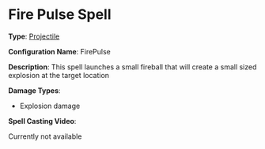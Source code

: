 # Fire Pulse Spell

**Type**: [Projectile](./Types/Projectile.md)

**Configuration Name**: FirePulse

**Description**: This spell launches a small fireball that will create a small sized explosion at the target location

**Damage Types**:

- Explosion damage

**Spell Casting Video**:

Currently not available

